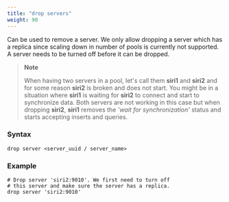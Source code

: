```yaml
---
title: "drop servers"
weight: 90
---
```


Can be used to remove a server. We only allow dropping a server which has a
replica since scaling down in number of pools is currently not supported.
A server needs to be turned off before it can be dropped.

>**Note**
>
>When having two servers in a pool, let's call them **siri1** and **siri2** and for some
>reason **siri2** is broken and does not start. You might be in a situation where
>**siri1** is waiting for **siri2** to connect and start to synchronize data. Both
>servers are not working in this case but when dropping **siri2**, **siri1** removes
>the *'wait for synchronization'* status and starts accepting inserts and queries.

### Syntax

    drop server <server_uuid / server_name>

### Example

    # Drop server 'siri2:9010'. We first need to turn off
    # this server and make sure the server has a replica.
    drop server 'siri2:9010'
